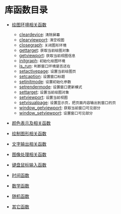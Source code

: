 # 库函数目录

- [绘图环境相关函数](doc/env/index.htm)
    - [cleardevice](cleardevice.htm): `清除屏幕`
    - [clearviewport](clearviewport.htm): `清空视图`
    - [closegraph](closegraph.htm): `关闭图形环境`
    - [gettarget](gettarget.htm): `获取当前绘图对象`
    - [getviewport](getviewport.htm): `获取当前视图信息`
    - [initgraph](initgraph.htm): `初始化绘图环境`
    - [is_run](is_run.htm): `判断窗口环境是否还在`
    - [setactivepage](setactivepage.htm): `设置当前绘图页`
    - [setcaption](setcaption.htm): `设置窗口标题`
    - [setinitmode](setinitmode.htm): `设置初始化参数`
    - [setrendermode](setrendermode.htm): `设置窗口更新模式`
    - [settarget](settarget.htm): `设置当前绘图对象`
    - [setviewport](setviewport.htm): `设置当前视图`
    - [setvisualpage](setvisualpage.htm): `设置显示页，把页面内容输出到窗口的页`
    - [window_getviewport](window_getviewport.htm): `获取当前窗口可见部分`
    - [window_setviewport](window_setviewport.htm): `设置窗口可见部分`

- [颜色表示及相关函数](doc/col/index.htm)
- [绘制图形相关函数](doc/draw/index.htm)
- [文字输出相关函数](doc/font/index.htm)
- [图像处理相关函数](doc/img/index.htm)
- [键盘鼠标输入函数](doc/input/index.htm)
- [时间函数](doc/time/index.htm)
- [数学函数](doc/math/index.htm)
- [随机函数](doc/rand/index.htm)
- [其它函数](doc/other/index.htm)

</pre>

</body>
</html>
